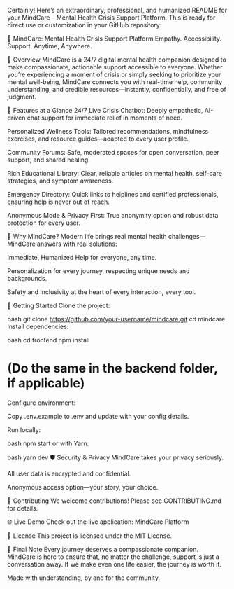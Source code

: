 Certainly! Here’s an extraordinary, professional, and humanized README for your MindCare – Mental Health Crisis Support Platform. This is ready for direct use or customization in your GitHub repository:

💙 MindCare: Mental Health Crisis Support Platform
Empathy. Accessibility. Support. Anytime, Anywhere.

🚀 Overview
MindCare is a 24/7 digital mental health companion designed to make compassionate, actionable support accessible to everyone. Whether you’re experiencing a moment of crisis or simply seeking to prioritize your mental well-being, MindCare connects you with real-time help, community understanding, and credible resources—instantly, confidentially, and free of judgment.

🧭 Features at a Glance
24/7 Live Crisis Chatbot:
Deeply empathetic, AI-driven chat support for immediate relief in moments of need.

Personalized Wellness Tools:
Tailored recommendations, mindfulness exercises, and resource guides—adapted to every user profile.

Community Forums:
Safe, moderated spaces for open conversation, peer support, and shared healing.

Rich Educational Library:
Clear, reliable articles on mental health, self-care strategies, and symptom awareness.

Emergency Directory:
Quick links to helplines and certified professionals, ensuring help is never out of reach.

Anonymous Mode & Privacy First:
True anonymity option and robust data protection for every user.

🎯 Why MindCare?
Modern life brings real mental health challenges—MindCare answers with real solutions:

Immediate, Humanized Help for everyone, any time.

Personalization for every journey, respecting unique needs and backgrounds.

Safety and Inclusivity at the heart of every interaction, every tool.

🔨 Getting Started
Clone the project:

bash
git clone https://github.com/your-username/mindcare.git
cd mindcare
Install dependencies:

bash
cd frontend
npm install
# (Do the same in the backend folder, if applicable)
Configure environment:

Copy .env.example to .env and update with your config details.

Run locally:

bash
npm start
or with Yarn:

bash
yarn dev
🛡️ Security & Privacy
MindCare takes your privacy seriously.

All user data is encrypted and confidential.

Anonymous access option—your story, your choice.

🤝 Contributing
We welcome contributions!
Please see CONTRIBUTING.md for details.

🌐 Live Demo
Check out the live application: MindCare Platform

📄 License
This project is licensed under the MIT License.

💌 Final Note
Every journey deserves a compassionate companion. MindCare is here to ensure that, no matter the challenge, support is just a conversation away. If we make even one life easier, the journey is worth it.

Made with understanding, by and for the community.
